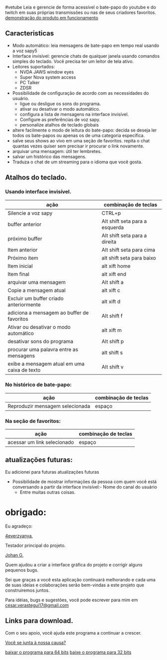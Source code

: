 ﻿#vetube
Leia e gerencie de forma acessível o bate-papo do youtube e do twitch em suas próprias transmissões ou nas de seus criadores favoritos.
[demonstração do produto em funcionamento](https://youtu.be/4XawJoBymPs)
## Caracteristicas
- Modo automático: leia mensagens de bate-papo em tempo real usando a voz sapy5
- Interface invisível: gerencie chats de qualquer janela usando comandos simples do teclado. Você precisa ter um leitor de tela ativo.
- Leitores suportados:
  - NVDA
JAWS
window eyes
  - Super Nova
system access
  - PC Talker
  - ZDSR
- Possibilidade de configuração de acordo com as necessidades do usuário.
  - ligue ou desligue os sons do programa.
  - ativar ou desativar o modo automático.
  - configura a lista de mensagens na interface invisível.
  - Configure as preferências de voz sapy.
  - personalize atalhos de teclado globais
- altere facilmente o modo de leitura do bate-papo: decida se deseja ler todos os bate-papos ou apenas os de uma categoria específica.
- salve seus shows ao vivo em uma seção de favoritos. repita o chat quantas vezes quiser sem precisar ir procurar o link novamente.
- arquivar uma mensagem: útil ter lembretes.
- salvar um histórico das mensagens.
- Traduza o chat de um streaming para o idioma que você gosta.

## Atalhos do teclado.
### Usando interface invisível.
| ação | combinação de teclas |
| ------------------------- | ----------- |
| Silencie a voz sapy | CTRL+p |
| buffer anterior | Alt shift seta para a esquerda |
| próximo buffer | Alt shift seta para a direita |
| Item anterior | Alt shift seta para cima |
| Próximo item | alt shift seta para baixo |
| Item inicial | alt xift  home |
| Item final | alt xift end|
| arquivar uma mensagem | Alt shift a |
| Copie a mensagem atual | alt xift c |
| Excluir um buffer criado anteriormente | alt xift d |
| adiciona a mensagem ao buffer de favoritos | Alt shift f |
| Ativar ou desativar o modo automático | alt xift m |
| desativar sons do programa | Alt shift p |
| procurar uma palavra entre as mensagens | alt shift s |
| exibe a mensagem atual em uma caixa de texto | Alt shift v |

### No histórico de bate-papo:
| ação | combinação de teclas |
| ------------------------- | ----------- |
| Reproduzir mensagem selecionada | espaço |

### Na seção de favoritos:
| ação | combinação de teclas |
| ------------------------- | ----------- |
| acessar um link selecionado | espaço |

## atualizações futuras:
Eu adicionei para futuras atualizações futuras
- Possibilidade de mostrar informações da pessoa com quem você está conversando a partir da interface invisível:- Nome do canal do usuário
  - Entre muitas outras coisas.

# obrigado:
Eu agradeço:

[4everzyanya](https://www.youtube.com/c/4everzyanya/),

Testador principal do projeto.

[Johan G](https://github.com/JohanAnim),

Quem ajudou a criar a interface gráfica do projeto e corrigir alguns pequenos bugs.

Sei que graças a você esta aplicação continuará melhorando e cada uma de suas ideias e colaborações serão bem-vindas a este projeto que construiremos juntos.

Para idéias, bugs e sugestões, você pode escrever para mim em
cesar.verastegui17@gmail.com
## Links para download.
Com o seu apoio, você ajuda este programa a continuar a crescer.

[Você se junta à nossa causa?](https://www.paypal.com/donate/?hosted_button_id=5ZV23UDDJ4C5U)

[baixar o programa para 64 bits](https://github.com/metalalchemist/VeTube/releases/download/v2.5/vetube64v2.5.zip)
[baixe o programa para 32 bits](https://github.com/metalalchemist/VeTube/releases/download/v2.5/vetube32v2.5.zip)